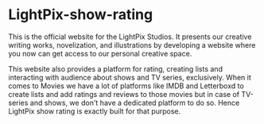 # LightPix-show-rating
This is the official website for the LightPix Studios. It presents our creative writing works, novelization, and illustrations by developing a website where you now can get access to our personal creative space.

This website also provides a platform for rating, creating lists and interacting with audience about shows and TV series, exclusively.
When it comes to Movies we have a lot of platforms like IMDB and Letterboxd to create lists and add ratings and reviews to those movies but in case of TV-series and shows, we don't have a dedicated platform to do so. Hence LightPix show rating is exactly built for that purpose. 
